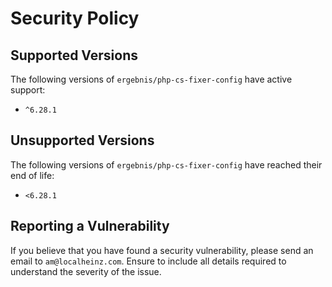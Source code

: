 # Security Policy

## Supported Versions

The following versions of `ergebnis/php-cs-fixer-config` have active support:

- `^6.28.1`

## Unsupported Versions

The following versions of `ergebnis/php-cs-fixer-config` have reached their end of life:

- `<6.28.1`

## Reporting a Vulnerability

If you believe that you have found a security vulnerability, please send an email to `am@localheinz.com`. Ensure to include all details required to understand the severity of the issue.
